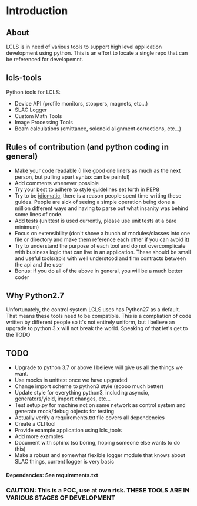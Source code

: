 # Introduction

## About
LCLS is in need of various tools to support high level application development using python.  This is an effort to locate a single repo that can be referenced for developemnt.

## lcls-tools
Python tools for LCLS: 
* Device API (profile monitors, stoppers, magnets, etc...)
* SLAC Logger
* Custom Math Tools
* Image Processing Tools
* Beam calculations (emittance, solenoid alignment corrections, etc...)

## Rules of contribution (and python coding in general)
* Make your code readable (I like good one liners as much as the next person, but pulling apart syntax can be painful)
* Add comments whenever possible
* Try your best to adhere to style guidelines set forth in [PEP8](https://www.python.org/dev/peps/pep-0008/)
* Try to be [idiomatic](https://docs.python-guide.org/writing/style), there is a reason people spent time writing these guides.  People are sick of seeing a simple operation being done a million different ways and having to parse out what insanity was behind some lines of code.
* Add tests (unittest is used currently, please use unit tests at a bare minimum)
* Focus on extensibility (don't shove a bunch of modules/classes into one file or directory and make them reference each other if you can avoid it)
* Try to understand the purpose of each tool and do not overcomplicate with business logic that can live in an application.  These should be small and useful tools/apis with well understood and firm contracts between the api and the user
* Bonus:  If you do all of the above in general, you will be a much better coder

## Why Python2.7
Unfortunately, the control system LCLS uses has Python27 as a default.  That means these tools need to be compatible.  This is a compliation of code written by different people so it's not entirely uniform, but I believe an upgrade to python 3.x will not break the world.  Speaking of that let's get to the TODO

## TODO
* Upgrade to python 3.7 or above I believe will give us all the things we want.
* Use mocks in unittest once we have upgraded
* Change import scheme to python3 style (soooo much better)
* Update style for everything python3, including asyncio, generators/yield, import changes, etc...
* Test setup.py for machine not on same network as control system and generate mock/debug objects for testing
* Actually verify a requirements.txt file covers all dependencies
* Create a CLI tool
* Provide example application using lcls_tools
* Add more examples
* Document with sphinx (so boring, hoping someone else wants to do this)
* Make a robust and somewhat flexible logger module that knows about SLAC things, current logger is very basic

#### Dependancies: See requirements.txt

### CAUTION: This is a POC, use at own risk. THESE TOOLS ARE IN VARIOUS STAGES OF DEVELOPMENT
